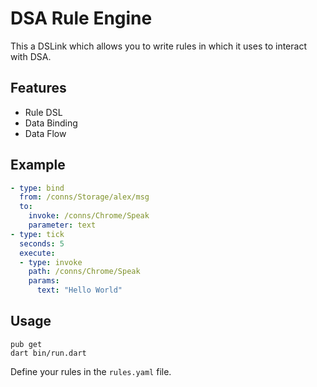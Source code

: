 # DSA Rule Engine

This a DSLink which allows you to write rules in which it uses to interact with DSA.

## Features

- Rule DSL
- Data Binding
- Data Flow

## Example

```yaml
- type: bind
  from: /conns/Storage/alex/msg
  to:
    invoke: /conns/Chrome/Speak
    parameter: text
- type: tick
  seconds: 5
  execute:
  - type: invoke
    path: /conns/Chrome/Speak
    params:
      text: "Hello World"
```

## Usage

```
pub get
dart bin/run.dart
```

Define your rules in the `rules.yaml` file.
